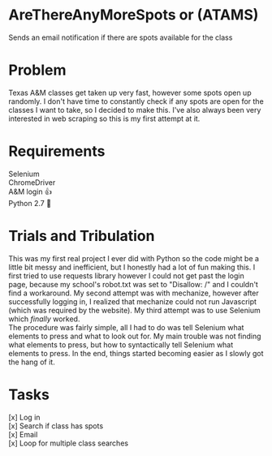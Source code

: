 # AreThereAnyMoreSpots or (ATAMS)
Sends an email notification if there are spots available for the class

# Problem
Texas A&M classes get taken up very fast, however some spots open up randomly. I don't have time to constantly check if any spots are open for the classes I want to take, so I decided to make this. I've also always been very interested in web scraping so this is my first attempt at it.

# Requirements
Selenium  
ChromeDriver  
A&M login :+1:    
Python 2.7 :snake:

# Trials and Tribulation
This was my first real project I ever did with Python so the code might be a little bit messy and inefficient, but I honestly had a lot of fun making this. I first tried to use requests library however I could not get past the login page, because my school's robot.txt was set to "Disallow: /" and I couldn't find a workaround. My second attempt was with mechanize, however after successfully logging in, I realized that mechanize could not run Javascript (which was required by the website). My third attempt was to use Selenium which <i>finally</i> worked.  
The procedure was fairly simple, all I had to do was tell Selenium what elements to press and what to look out for. My main trouble was not finding what elements to press, but how to syntactically tell Selenium what elements to press. In the end, things started becoming easier as I slowly got the hang of it.

# Tasks
[x] Log in  
[x] Search if class has spots  
[x] Email  
[x] Loop for multiple class searches  
